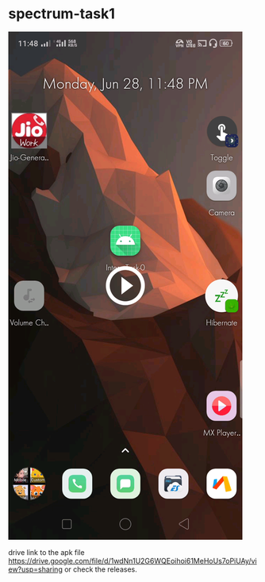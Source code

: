 # spectrum-task1

[![SC2 Video](vid.png)](https://user-images.githubusercontent.com/75639084/123731333-92e39280-d8b5-11eb-98ee-3d67ea0a7c65.mp4 )

drive link to the apk file
https://drive.google.com/file/d/1wdNn1U2G6WQEoihoi61MeHoUs7oPiUAy/view?usp=sharing
or check the releases.
